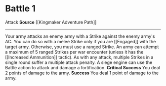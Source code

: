 ﻿---
actions: '[one-action]'
cost: null
element: null
frequency: null
id: '1422'
name: Battle
rarity: Common
requirement: null
school: null
source: '[[DATABASE/source/Kingmaker Adventure Path|Kingmaker Adventure Path]]'
trait:
- '[[DATABASE/trait/Attack|Attack]]'
trigger: null
type: Action

---
# Battle <span class="action-icon">1</span>

<span class="item-trait">Attack</span>
**Source** [[Kingmaker Adventure Path]]

---
Your army attacks an enemy army with a Strike against the enemy army's AC. You can do so with a melee Strike only if you are [[Engaged]] with the target army. Otherwise, you must use a ranged Strike. An army can attempt a maximum of 5 ranged Strikes per war encounter (unless it has the [[Increased Ammunition]] tactic). As with any attack, multiple Strikes in a single round suffer a multiple attack penalty.
 A siege engine can use the Battle action to attack and damage a fortification.
**Critical Success** You deal 2 points of damage to the army.
**Success** You deal 1 point of damage to the army.
